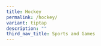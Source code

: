 ```yaml
---
title: Hockey
permalink: /hockey/
variant: tiptap
description: ""
third_nav_title: Sports and Games
---
```

